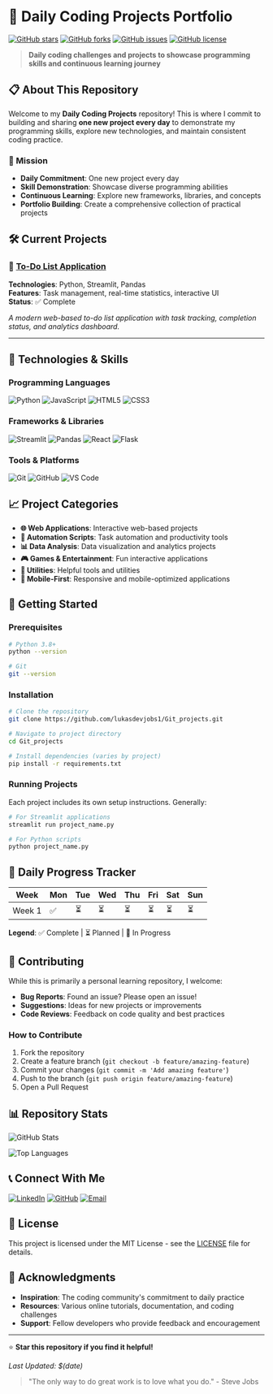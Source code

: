 # 🚀 Daily Coding Projects Portfolio

[![GitHub stars](https://img.shields.io/github/stars/lukasdevjobs1/Git_projects?style=social)](https://github.com/lukasdevjobs1/Git_projects/stargazers)
[![GitHub forks](https://img.shields.io/github/forks/lukasdevjobs1/Git_projects?style=social)](https://github.com/lukasdevjobs1/Git_projects/network/members)
[![GitHub issues](https://img.shields.io/github/issues/lukasdevjobs1/Git_projects)](https://github.com/lukasdevjobs1/Git_projects/issues)
[![GitHub license](https://img.shields.io/github/license/lukasdevjobs1/Git_projects)](https://github.com/lukasdevjobs1/Git_projects/blob/main/LICENSE)

> **Daily coding challenges and projects to showcase programming skills and continuous learning journey**

## 📋 About This Repository

Welcome to my **Daily Coding Projects** repository! This is where I commit to building and sharing **one new project every day** to demonstrate my programming skills, explore new technologies, and maintain consistent coding practice.

### 🎯 Mission
- **Daily Commitment**: One new project every day
- **Skill Demonstration**: Showcase diverse programming abilities
- **Continuous Learning**: Explore new frameworks, libraries, and concepts
- **Portfolio Building**: Create a comprehensive collection of practical projects

## 🛠️ Current Projects

### 📝 [To-Do List Application](./to_do_list.py)
**Technologies**: Python, Streamlit, Pandas  
**Features**: Task management, real-time statistics, interactive UI  
**Status**: ✅ Complete

*A modern web-based to-do list application with task tracking, completion status, and analytics dashboard.*

---

## 🔧 Technologies & Skills

### Programming Languages
![Python](https://img.shields.io/badge/Python-3776AB?style=for-the-badge&logo=python&logoColor=white)
![JavaScript](https://img.shields.io/badge/JavaScript-F7DF1E?style=for-the-badge&logo=javascript&logoColor=black)
![HTML5](https://img.shields.io/badge/HTML5-E34F26?style=for-the-badge&logo=html5&logoColor=white)
![CSS3](https://img.shields.io/badge/CSS3-1572B6?style=for-the-badge&logo=css3&logoColor=white)

### Frameworks & Libraries
![Streamlit](https://img.shields.io/badge/Streamlit-FF4B4B?style=for-the-badge&logo=streamlit&logoColor=white)
![Pandas](https://img.shields.io/badge/Pandas-150458?style=for-the-badge&logo=pandas&logoColor=white)
![React](https://img.shields.io/badge/React-20232A?style=for-the-badge&logo=react&logoColor=61DAFB)
![Flask](https://img.shields.io/badge/Flask-000000?style=for-the-badge&logo=flask&logoColor=white)

### Tools & Platforms
![Git](https://img.shields.io/badge/Git-F05032?style=for-the-badge&logo=git&logoColor=white)
![GitHub](https://img.shields.io/badge/GitHub-100000?style=for-the-badge&logo=github&logoColor=white)
![VS Code](https://img.shields.io/badge/VS_Code-007ACC?style=for-the-badge&logo=visual-studio-code&logoColor=white)

## 📈 Project Categories

- **🌐 Web Applications**: Interactive web-based projects
- **🤖 Automation Scripts**: Task automation and productivity tools
- **📊 Data Analysis**: Data visualization and analytics projects
- **🎮 Games & Entertainment**: Fun interactive applications
- **🔧 Utilities**: Helpful tools and utilities
- **📱 Mobile-First**: Responsive and mobile-optimized applications

## 🚀 Getting Started

### Prerequisites
```bash
# Python 3.8+
python --version

# Git
git --version
```

### Installation
```bash
# Clone the repository
git clone https://github.com/lukasdevjobs1/Git_projects.git

# Navigate to project directory
cd Git_projects

# Install dependencies (varies by project)
pip install -r requirements.txt
```

### Running Projects
Each project includes its own setup instructions. Generally:

```bash
# For Streamlit applications
streamlit run project_name.py

# For Python scripts
python project_name.py
```

## 📅 Daily Progress Tracker

| Week | Mon | Tue | Wed | Thu | Fri | Sat | Sun |
|------|-----|-----|-----|-----|-----|-----|-----|
| Week 1 | ✅ | ⏳ | ⏳ | ⏳ | ⏳ | ⏳ | ⏳ |

**Legend**: ✅ Complete | ⏳ Planned | 🚧 In Progress

## 🤝 Contributing

While this is primarily a personal learning repository, I welcome:

- **Bug Reports**: Found an issue? Please open an issue!
- **Suggestions**: Ideas for new projects or improvements
- **Code Reviews**: Feedback on code quality and best practices

### How to Contribute
1. Fork the repository
2. Create a feature branch (`git checkout -b feature/amazing-feature`)
3. Commit your changes (`git commit -m 'Add amazing feature'`)
4. Push to the branch (`git push origin feature/amazing-feature`)
5. Open a Pull Request

## 📊 Repository Stats

![GitHub Stats](https://github-readme-stats.vercel.app/api?username=lukasdevjobs1&show_icons=true&theme=dark)

![Top Languages](https://github-readme-stats.vercel.app/api/top-langs/?username=lukasdevjobs1&layout=compact&theme=dark)

## 📞 Connect With Me

[![LinkedIn](https://img.shields.io/badge/LinkedIn-0077B5?style=for-the-badge&logo=linkedin&logoColor=white)](https://linkedin.com/in/yourprofile)
[![GitHub](https://img.shields.io/badge/GitHub-100000?style=for-the-badge&logo=github&logoColor=white)](https://github.com/lukasdevjobs1)
[![Email](https://img.shields.io/badge/Email-D14836?style=for-the-badge&logo=gmail&logoColor=white)](mailto:your.email@example.com)

## 📄 License

This project is licensed under the MIT License - see the [LICENSE](LICENSE) file for details.

## 🙏 Acknowledgments

- **Inspiration**: The coding community's commitment to daily practice
- **Resources**: Various online tutorials, documentation, and coding challenges
- **Support**: Fellow developers who provide feedback and encouragement

---

⭐ **Star this repository if you find it helpful!**

*Last Updated: $(date)*

> "The only way to do great work is to love what you do." - Steve Jobs